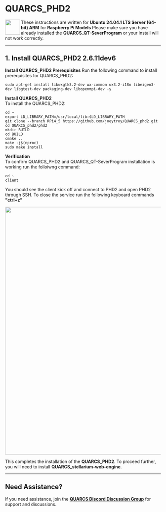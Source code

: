 # QUARCS_PHD2

<img align="left" src="https://www.raspberrypi.com/app/uploads/2020/06/raspberrry_pi_logo.png" width="48">

These instructions are written for **Ubuntu 24.04.1 LTS Server (64-bit) ARM** for **Raspberry Pi Models** Please make sure you have already installed the **QUARCS_QT-SeverProgram** or your install will not work correctly.

---

## 1. Install QUARCS_PHD2 2.6.11dev6
**Install QUARCS_PHD2 Prerequisites**
Run the following command to install prerequisites for QUARCS_PHD2:

    sudo apt-get install libwxgtk3.2-dev wx-common wx3.2-i18n libeigen3-dev libgtest-dev packaging-dev libopenmpi-dev -y

**Install QUARCS_PHD2**  
To install the QUARCS_PHD2:

    cd ~
    export LD_LIBRARY_PATH=/usr/local/lib:$LD_LIBRARY_PATH
    git clone --branch RPi4_5 https://github.com/joeytroy/QUARCS_phd2.git
    cd QUARCS_phd2/phd2
    mkdir BUILD
    cd BUILD
    cmake .. 
    make -j$(nproc) 
    sudo make install

**Verification**  
To confirm QUARCS_PHD2 and QUARCS_QT-SeverProgram installation is working run the folloiwng command:

	cd ~
    client

You should see the client kick off and connect to PHD2 and open PHD2 through SSH. To close the service run the following keyboard commands **"ctrl+z"**

<img src="https://joeytroy.com/wp-content/uploads/2025/01/qhyclient_phd2.jpg" width="800">

This completes the installation of the **QUARCS_PHD2**. To proceed further, you will need to install **QUARCS_stellarium-web-engine**.

---

## Need Assistance?
If you need assistance, join the **[QUARCS Discord Discussion Group](https://discord.gg/uHTPfJ5uuV)** for support and discussions.     
